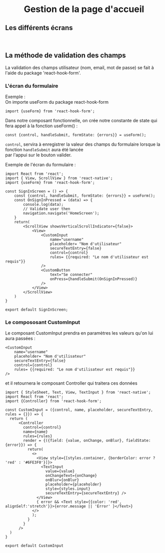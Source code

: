 <h1 style="text-align:center;">Gestion de la page d'accueil</h1>

## Les différents écrans
<img src="../../img/login.PNG" alt="" />
<img src="../../img/register.PNG" alt="" />
<img src="../../img/forgot_password.PNG" alt="" />
<img src="../../img/change_password.PNG" alt="" />

## La méthode de validation des champs
La validation des champs utilisateur (nom, email, mot de passe) se fait à l'aide du package 'react-hook-form'.

### L'écran du formulaire
Exemple :  
On importe useForm du package react-hook-form  
```
import {useForm} from 'react-hook-form';
```  

Dans notre composant fonctionnelle, on crée notre constante de state qui fera appel à la fonction useForm() :  

```
const {control, handleSubmit, formState: {errors}} = useForm();
```  

```control```, servira à enregistrer la valeur des champs du formulaire lorsque la fonction ```handleSubmit``` aura été lancée  
par l'appui sur le bouton valider.  

Exemple de l'écran du formulaire :  

```
import React from 'react';
import { View, ScrollView } from 'react-native';
import {useForm} from 'react-hook-form';

const SignInScreen = () => {
    const {control, handleSubmit, formState: {errors}} = useForm();
    const OnSignInPressed = (data) => {
        console.log(data);
        // Validate user then
        navigation.navigate('HomeScreen');
    }
    return(
        <ScrollView showsVerticalScrollIndicator={false}>
            <View>
                <CustomInput
                    name="username"
                    placeholder= "Nom d'utilisateur"
                    secureTextEntry={false}
                    control={control}
                    rules= {{required: "Le nom d'utilisateur est requis"}}
                />
                <CustomButton 
                    text="Se connecter" 
                    onPress={handleSubmit(OnSignInPressed)}
                />
            </View>
        </ScrollView>
    )
}

export default SignInScreen;
``` 
### Le compososant CustomInput

Le composant CustomInput prendra en paramètres les valeurs qu'on lui aura passées :  
```
<CustomInput
    name="username"
    placeholder= "Nom d'utilisateur"
    secureTextEntry={false}
    control={control}
    rules= {{required: "Le nom d'utilisateur est requis"}}
/>
```

et il retournera le composant Controller qui traitera ces données  

```
import { StyleSheet, Text, View, TextInput } from 'react-native';
import React from 'react';
import {Controller} from 'react-hook-form';

const CustomInput = ({control, name, placeholder, secureTextEntry, rules = {}}) => {
  return (
      <Controller 
        control={control}
        name={name}
        rules={rules}
        render = {({field: {value, onChange, onBlur}, fieldState: {error}}) => { 
          return(
            <>
              <View style={[styles.container, {borderColor: error ? 'red' : '#6FE3F0'}]}>
                <TextInput 
                  value={value} 
                  onChangeText={onChange} 
                  onBlur={onBlur}
                  placeholder={placeholder}
                  style={styles.input}
                  secureTextEntry={secureTextEntry} />
              </View>
              { error && <Text style={{color: 'red', alignSelf:'stretch'}}>{error.message || 'Error' }</Text>}
            </>
            );
          }
        }
      />
  )
}

export default CustomInput
```
